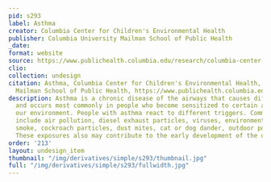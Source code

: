 ```yaml
---
pid: s293
label: Asthma
creator: Columbia Center for Children's Environmental Health
publisher: Columbia University Mailman School of Public Health
_date:
format: website
source: https://www.publichealth.columbia.edu/research/columbia-center-childrens-environmental-health/asthma
clio:
collection: undesign
citation: Asthma, Columbia Center for Children's Environmental Health, Columbia University
  Mailman School of Public Health, https://www.publichealth.columbia.edu/research/columbia-center-childrens-environmental-health/asthma
description: Asthma is a chronic disease of the airways that causes difficulty breathing,
  and occurs most commonly in people who become sensitized to certain allergens in
  our environment. People with asthma react to different triggers. Common triggers
  include air pollution, diesel exhaust particles, viruses, environmental tobacco
  smoke, cockroach particles, dust mites, cat or dog dander, outdoor pollen, and mold.
  These exposures also may contribute to the early development of the disease...
order: '213'
layout: undesign_item
thumbnail: "/img/derivatives/simple/s293/thumbnail.jpg"
full: "/img/derivatives/simple/s293/fullwidth.jpg"
---
```

